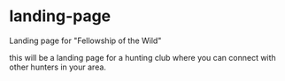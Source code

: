 # landing-page

Landing page for "Fellowship of the Wild"

this will be a landing page for a hunting club where you can connect with other hunters in your area.
